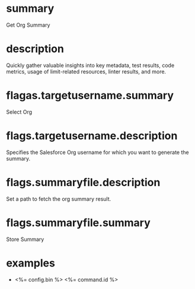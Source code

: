 # summary

Get Org Summary 

# description

Quickly gather valuable insights into key metadata, test results, code metrics, usage of limit-related resources, linter results, and more.

# flagas.targetusername.summary

Select Org

# flags.targetusername.description

Specifies the Salesforce Org username for which you want to generate the summary.

# flags.summaryfile.description
Set a path to fetch the org summary result.

# flags.summaryfile.summary

Store Summary

# examples

- <%= config.bin %> <%= command.id %>

